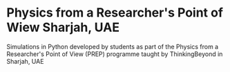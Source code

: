 # Physics from a Researcher's Point of Wiew Sharjah, UAE
Simulations in Python developed by students as part of the Physics from a Researcher's Point of View (PREP) programme taught by ThinkingBeyond in Sharjah, UAE
